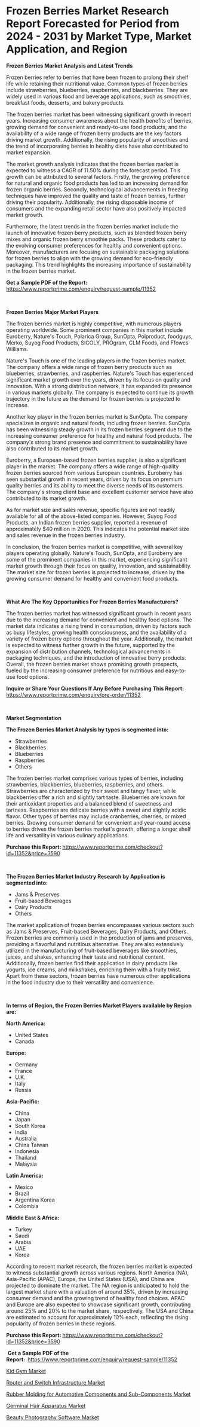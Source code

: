 <p><h1>Frozen Berries Market Research Report Forecasted for Period from 2024 -  2031 by Market Type, Market Application, and Region</h1></p><p><strong>Frozen Berries Market Analysis and Latest Trends</strong></p>
<p><p>Frozen berries refer to berries that have been frozen to prolong their shelf life while retaining their nutritional value. Common types of frozen berries include strawberries, blueberries, raspberries, and blackberries. They are widely used in various food and beverage applications, such as smoothies, breakfast foods, desserts, and bakery products.</p><p>The frozen berries market has been witnessing significant growth in recent years. Increasing consumer awareness about the health benefits of berries, growing demand for convenient and ready-to-use food products, and the availability of a wide range of frozen berry products are the key factors driving market growth. Additionally, the rising popularity of smoothies and the trend of incorporating berries in healthy diets have also contributed to market expansion.</p><p>The market growth analysis indicates that the frozen berries market is expected to witness a CAGR of 11.50% during the forecast period. This growth can be attributed to several factors. Firstly, the growing preference for natural and organic food products has led to an increasing demand for frozen organic berries. Secondly, technological advancements in freezing techniques have improved the quality and taste of frozen berries, further driving their popularity. Additionally, the rising disposable income of consumers and the expanding retail sector have also positively impacted market growth.</p><p>Furthermore, the latest trends in the frozen berries market include the launch of innovative frozen berry products, such as blended frozen berry mixes and organic frozen berry smoothie packs. These products cater to the evolving consumer preferences for healthy and convenient options. Moreover, manufacturers are focusing on sustainable packaging solutions for frozen berries to align with the growing demand for eco-friendly packaging. This trend highlights the increasing importance of sustainability in the frozen berries market.</p></p>
<p><strong>Get a Sample PDF of the Report:&nbsp;</strong> <a href="https://www.reportprime.com/enquiry/request-sample/11352">https://www.reportprime.com/enquiry/request-sample/11352</a></p>
<p>&nbsp;</p>
<p><strong>Frozen Berries Major Market Players</strong></p>
<p><p>The frozen berries market is highly competitive, with numerous players operating worldwide. Some prominent companies in this market include Euroberry, Nature's Touch, Polarica Group, SunOpta, Polproduct, foodguys, Merko, Suyog Food Products, SICOLY, PROgram, CLM Foods, and Ffowcs Williams.</p><p>Nature's Touch is one of the leading players in the frozen berries market. The company offers a wide range of frozen berry products such as blueberries, strawberries, and raspberries. Nature's Touch has experienced significant market growth over the years, driven by its focus on quality and innovation. With a strong distribution network, it has expanded its presence in various markets globally. The company is expected to continue its growth trajectory in the future as the demand for frozen berries is projected to increase.</p><p>Another key player in the frozen berries market is SunOpta. The company specializes in organic and natural foods, including frozen berries. SunOpta has been witnessing steady growth in its frozen berries segment due to the increasing consumer preference for healthy and natural food products. The company's strong brand presence and commitment to sustainability have also contributed to its market growth.</p><p>Euroberry, a European-based frozen berries supplier, is also a significant player in the market. The company offers a wide range of high-quality frozen berries sourced from various European countries. Euroberry has seen substantial growth in recent years, driven by its focus on premium quality berries and its ability to meet the diverse needs of its customers. The company's strong client base and excellent customer service have also contributed to its market growth.</p><p>As for market size and sales revenue, specific figures are not readily available for all of the above-listed companies. However, Suyog Food Products, an Indian frozen berries supplier, reported a revenue of approximately $40 million in 2020. This indicates the potential market size and sales revenue in the frozen berries industry.</p><p>In conclusion, the frozen berries market is competitive, with several key players operating globally. Nature's Touch, SunOpta, and Euroberry are some of the prominent companies in this market, experiencing significant market growth through their focus on quality, innovation, and sustainability. The market size for frozen berries is projected to increase, driven by the growing consumer demand for healthy and convenient food products.</p></p>
<p>&nbsp;</p>
<p><strong>What Are The Key Opportunities For Frozen Berries Manufacturers?</strong></p>
<p><p>The frozen berries market has witnessed significant growth in recent years due to the increasing demand for convenient and healthy food options. The market data indicates a rising trend in consumption, driven by factors such as busy lifestyles, growing health consciousness, and the availability of a variety of frozen berry options throughout the year. Additionally, the market is expected to witness further growth in the future, supported by the expansion of distribution channels, technological advancements in packaging techniques, and the introduction of innovative berry products. Overall, the frozen berries market shows promising growth prospects, fueled by the increasing consumer preference for nutritious and easy-to-use food options.</p></p>
<p><strong>Inquire or Share Your Questions If Any Before Purchasing This Report:</strong> <a href="https://www.reportprime.com/enquiry/pre-order/11352">https://www.reportprime.com/enquiry/pre-order/11352</a></p>
<p>&nbsp;</p>
<p><strong>Market Segmentation</strong></p>
<p><strong>The Frozen Berries Market Analysis by types is segmented into:</strong></p>
<p><ul><li>Strawberries</li><li>Blackberries</li><li>Blueberries</li><li>Raspberries</li><li>Others</li></ul></p>
<p><p>The frozen berries market comprises various types of berries, including strawberries, blackberries, blueberries, raspberries, and others. Strawberries are characterized by their sweet and tangy flavor, while blackberries offer a rich and slightly tart taste. Blueberries are known for their antioxidant properties and a balanced blend of sweetness and tartness. Raspberries are delicate berries with a sweet and slightly acidic flavor. Other types of berries may include cranberries, cherries, or mixed berries. Growing consumer demand for convenient and year-round access to berries drives the frozen berries market's growth, offering a longer shelf life and versatility in various culinary applications.</p></p>
<p><strong>Purchase this Report:&nbsp;</strong><a href="https://www.reportprime.com/checkout?id=11352&price=3590">https://www.reportprime.com/checkout?id=11352&price=3590</a></p>
<p>&nbsp;</p>
<p><strong>The Frozen Berries Market Industry Research by Application is segmented into:</strong></p>
<p><ul><li>Jams & Preserves</li><li>Fruit-based Beverages</li><li>Dairy Products</li><li>Others</li></ul></p>
<p><p>The market application of frozen berries encompasses various sectors such as Jams & Preserves, Fruit-based Beverages, Dairy Products, and Others. Frozen berries are commonly used in the production of jams and preserves, providing a flavorful and nutritious alternative. They are also extensively utilized in the manufacturing of fruit-based beverages like smoothies, juices, and shakes, enhancing their taste and nutritional content. Additionally, frozen berries find their application in dairy products like yogurts, ice creams, and milkshakes, enriching them with a fruity twist. Apart from these sectors, frozen berries have numerous other applications in the food industry due to their versatility and convenience.</p></p>
<p>&nbsp;</p>
<p><strong>In terms of Region, the Frozen Berries Market Players available by Region are:</strong></p>
<p>
    <p> <strong> North America: </strong>
        <ul>
            <li>United States</li>
            <li>Canada</li>
        </ul>
        </p> 
    <p> <strong> Europe: </strong>
        <ul>
            <li>Germany</li>
            <li>France</li>
            <li>U.K.</li>
            <li>Italy</li>
            <li>Russia</li>
        </ul>
        </p> 
    <p> <strong> Asia-Pacific: </strong>
        <ul>
            <li>China</li>
            <li>Japan</li>
            <li>South Korea</li>
            <li>India</li>
            <li>Australia</li>
            <li>China Taiwan</li>
            <li>Indonesia</li>
            <li>Thailand</li>
            <li>Malaysia</li>
        </ul>
        </p> 
    <p> <strong> Latin America: </strong>
        <ul>
            <li>Mexico</li>
            <li>Brazil</li>
            <li>Argentina Korea</li>
            <li>Colombia</li>
        </ul>
        </p> 
    <p> <strong> Middle East & Africa: </strong>
        <ul>
            <li>Turkey</li>
            <li>Saudi</li>
            <li>Arabia</li>
            <li>UAE</li>
            <li>Korea</li>
        </ul>
    </p>
    </p>
<p><p>According to recent market research, the frozen berries market is expected to witness substantial growth across various regions. North America (NA), Asia-Pacific (APAC), Europe, the United States (USA), and China are projected to dominate the market. The NA region is anticipated to hold the largest market share with a valuation of around 35%, driven by increasing consumer demand and the growing trend of healthy food choices. APAC and Europe are also expected to showcase significant growth, contributing around 25% and 20% to the market share, respectively. The USA and China are estimated to account for approximately 10% each, reflecting the rising popularity of frozen berries in these regions.</p></p>
<p><strong>Purchase this Report: </strong><a href="https://www.reportprime.com/checkout?id=11352&price=3590">https://www.reportprime.com/checkout?id=11352&price=3590</a></p>
<p>&nbsp;<strong>Get a Sample PDF of the Report:&nbsp;&nbsp;</strong><a href="https://www.reportprime.com/enquiry/request-sample/11352">https://www.reportprime.com/enquiry/request-sample/11352</a></p>
<p><strong></strong></p>
<p><p><a href="https://medium.com/@darrensipes2023/kid-gym-market-trends-forecast-and-competitive-analysis-to-2031-1d6636b4493f">Kid Gym Market</a></p><p><a href="https://issuu.com/reportprime-2/docs/router-and-switch-infrastructure-market-size-2030.">Router and Switch Infrastructure Market</a></p><p><a href="https://issuu.com/reportprime-2/docs/rubber-molding-for-automotive-components-and-sub-c">Rubber Molding for Automotive Components and Sub-Components Market</a></p><p><a href="https://medium.com/@darrensipes2023/germinal-hair-apparatus-nbsp-market-focuses-on-market-share-size-and-projected-forecast-till-2031-b8f5913bc304">Germinal Hair Apparatus Market</a></p><p><a href="https://medium.com/@darrensipes2023/beauty-photography-software-market-size-and-market-trends-complete-industry-overview-2024-to-2031-b2ed9100d19f">Beauty Photography Software Market</a></p></p>